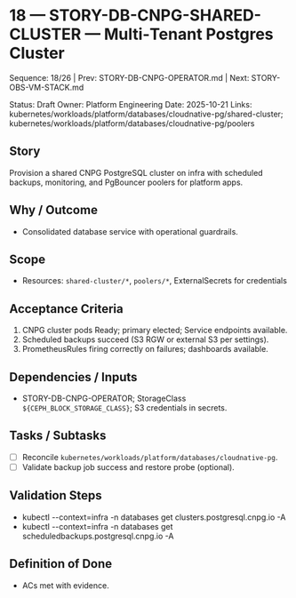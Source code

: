# 18 — STORY-DB-CNPG-SHARED-CLUSTER — Multi‑Tenant Postgres Cluster

Sequence: 18/26 | Prev: STORY-DB-CNPG-OPERATOR.md | Next: STORY-OBS-VM-STACK.md

Status: Draft
Owner: Platform Engineering
Date: 2025-10-21
Links: kubernetes/workloads/platform/databases/cloudnative-pg/shared-cluster; kubernetes/workloads/platform/databases/cloudnative-pg/poolers

## Story
Provision a shared CNPG PostgreSQL cluster on infra with scheduled backups, monitoring, and PgBouncer poolers for platform apps.

## Why / Outcome
- Consolidated database service with operational guardrails.

## Scope
- Resources: `shared-cluster/*`, `poolers/*`, ExternalSecrets for credentials

## Acceptance Criteria
1) CNPG cluster pods Ready; primary elected; Service endpoints available.
2) Scheduled backups succeed (S3 RGW or external S3 per settings).
3) PrometheusRules firing correctly on failures; dashboards available.

## Dependencies / Inputs
- STORY-DB-CNPG-OPERATOR; StorageClass `${CEPH_BLOCK_STORAGE_CLASS}`; S3 credentials in secrets.

## Tasks / Subtasks
- [ ] Reconcile `kubernetes/workloads/platform/databases/cloudnative-pg`.
- [ ] Validate backup job success and restore probe (optional).

## Validation Steps
- kubectl --context=infra -n databases get clusters.postgresql.cnpg.io -A
- kubectl --context=infra -n databases get scheduledbackups.postgresql.cnpg.io -A

## Definition of Done
- ACs met with evidence.
